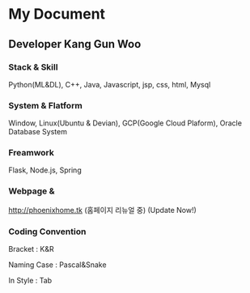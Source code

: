 # My Document
## Developer Kang Gun Woo
### Stack & Skill
Python(ML&DL), C++, Java, Javascript, jsp, css, html, Mysql
### System & Flatform
Window, Linux(Ubuntu & Devian), GCP(Google Cloud Plaform), Oracle Database System
### Freamwork
Flask, Node.js, Spring
### Webpage & 
http://phoenixhome.tk (홈페이지 리뉴얼 중) 
(Update Now!)
### Coding Convention
  Bracket : K&R 
  
  
  Naming Case : Pascal&Snake 
  
  
  In Style : Tab
  
  
